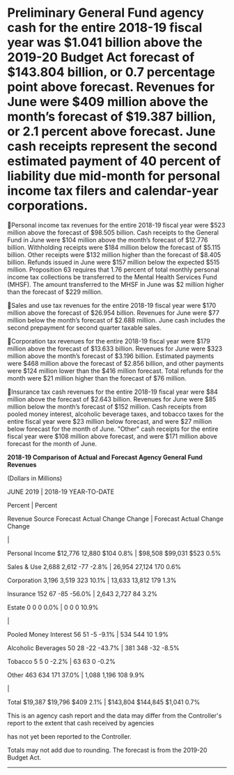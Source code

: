 # Preliminary General Fund agency cash for the entire 2018-19 fiscal year was $1.041 billion above the 2019-20 Budget Act forecast of $143.804 billion, or 0.7 percentage point above forecast. Revenues for June were $409 million above the month’s forecast of $19.387 billion, or 2.1 percent above forecast. June cash receipts represent the second estimated payment of 40 percent of liability due mid-month for personal income tax filers and calendar-year corporations.

Personal income tax revenues for the entire 2018-19 fiscal year were $523 million above the forecast of $98.505
billion. Cash receipts to the General Fund in June were $104 million above the month’s forecast of $12.776
billion. Withholding receipts were $184 million below the forecast of $5.115 billion. Other receipts were $132 million
higher than the forecast of $8.405 billion. Refunds issued in June were $157 million below the expected $515
million. Proposition 63 requires that 1.76 percent of total monthly personal income tax collections be transferred to the
Mental Health Services Fund (MHSF). The amount transferred to the MHSF in June was $2 million higher than the
forecast of $229 million.

Sales and use tax revenues for the entire 2018-19 fiscal year were $170 million above the forecast of $26.954 billion.
Revenues for June were $77 million below the month’s forecast of $2.688 million. June cash includes the second
prepayment for second quarter taxable sales.

Corporation tax revenues for the entire 2018-19 fiscal year were $179 million above the forecast of $13.633 billion.
Revenues for June were $323 million above the month’s forecast of $3.196 billion. Estimated payments were $468
million above the forecast of $2.856 billion, and other payments were $124 million lower than the $416 million forecast.
Total refunds for the month were $21 million higher than the forecast of $76 million.

Insurance tax cash revenues for the entire 2018-19 fiscal year were $84 million above the forecast of $2.643 billion.
Revenues for June were $85 million below the month’s forecast of $152 million. Cash receipts from pooled money
interest, alcoholic beverage taxes, and tobacco taxes for the entire fiscal year were $23 million below forecast, and
were $27 million below forecast for the month of June. "Other" cash receipts for the entire fiscal year were $108
million above forecast, and were $171 million above forecast for the month of June.

**2018-19 Comparison of Actual and Forecast Agency General Fund Revenues**

(Dollars in Millions)

JUNE 2019 | 2018-19 YEAR-TO-DATE

Percent | Percent

Revenue Source Forecast Actual Change Change | Forecast Actual Change Change

|

Personal Income $12,776 12,880 $104 0.8% | $98,508 $99,031 $523 0.5%

Sales & Use 2,688 2,612 -77 -2.8% | 26,954 27,124 170 0.6%

Corporation 3,196 3,519 323 10.1% | 13,633 13,812 179 1.3%

Insurance 152 67 -85 -56.0% | 2,643 2,727 84 3.2%

Estate 0 0 0 0.0% | 0 0 0 10.9%

|

Pooled Money Interest 56 51 -5 -9.1% | 534 544 10 1.9%

Alcoholic Beverages 50 28 -22 -43.7% | 381 348 -32 -8.5%

Tobacco 5 5 0 -2.2% | 63 63 0 -0.2%

Other 463 634 171 37.0% | 1,088 1,196 108 9.9%

|

Total $19,387 $19,796 $409 2.1% | $143,804 $144,845 $1,041 0.7%

This is an agency cash report and the data may differ from the Controller's report to the extent that cash received by agencies

has not yet been reported to the Controller.

Totals may not add due to rounding. The forecast is from the 2019-20 Budget Act.


-----

